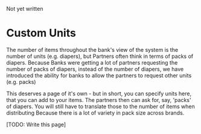 Not yet written
# Custom Units

The number of items throughout the bank's view of the system is the number of units (e.g. diapers), but
Partners often think in terms of packs of diapers.   Because Banks were getting a lot of partners requesting the number of packs of diapers, instead of the number of diapers, we have introduced the ability for banks to allow the partners to request other units (e.g. packs)

This deserves a page of it's own - but in short,  you can specify units here, that you can add to your items.   The partners then can ask for, say, 'packs' of diapers.   You will still have to translate those to the number of items when distributing
Because there is a lot of variety in pack size across brands.

[TODO:  Write this page]